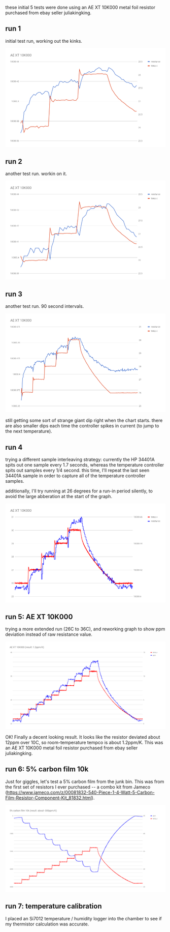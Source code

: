 these initial 5 tests were done using an AE XT 10K000 metal foil resistor purchased from ebay seller juliakingking.

## run 1

initial test run, working out the kinks.

![](run1/tempco.png)

## run 2

another test run.  workin on it.

![](run2/tempco.png)

## run 3

another test run.  90 second intervals.

![](run3/tempco.png)

still getting some sort of strange giant dip right when the chart starts.  there are also smaller dips each time the controller spikes in current (to jump to the next temperature).

## run 4

trying a different sample interleaving strategy: currently the HP 34401A spits out one sample every 1.7 seconds, whereas the temperature controller spits out samples every 1/4 second.  this time, I'll repeat the last seen 34401A sample in order to capture all of the temperature controller samples.

additionally, I'll try running at 26 degrees for a run-in period silently, to avoid the large abberation at the start of the graph.

![](run4/tempco.png)

## run 5: AE XT 10K000

trying a more extended run (26C to 36C), and reworking graph to show ppm deviation instead of raw resistance value.

![](run5-AE-XT-10K000/tempco.png)

OK!  Finally a decent looking result.  It looks like the resistor deviated about 12ppm over 10C, so room-temperature tempco is about 1.2ppm/K.  This was an AE XT 10K000 metal foil resistor purchased from ebay seller juliakingking.

## run 6: 5% carbon film 10k

Just for giggles, let's test a 5% carbon film from the junk bin.  This was from the first set of resistors I ever purchased -- a combo kit from Jameco (https://www.jameco.com/z/00081832-540-Piece-1-4-Watt-5-Carbon-Film-Resistor-Component-Kit_81832.html).

![](run6-5pct-carbon-film-10k/tempco.png)

## run 7: temperature calibration

I placed an Si7012 temperature / humidity logger into the chamber to see if my thermistor calculation was accurate.

